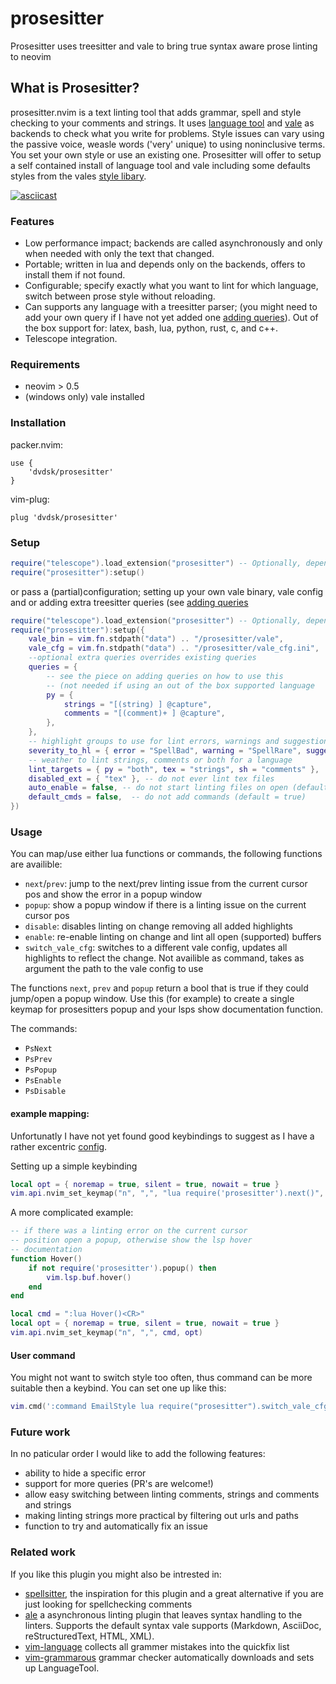 # prosesitter

Prosesitter uses treesitter and vale to bring true syntax aware prose linting to neovim

## What is Prosesitter?
prosesitter.nvim is a text linting tool that adds grammar, spell and style checking to your comments and strings. It uses [language tool](https://github.com/languagetool-org/languagetool) and [vale](https://github.com/errata-ai/vale) as backends to check what you write for problems. Style issues can vary using the passive voice, weasle words ('very' unique) to using noninclusive terms. You  set your own style or use an existing one. Prosesitter will offer to setup a self contained install of language tool and vale including some defaults styles from the vales [style libary](https://github.com/errata-ai/styles). 

[![asciicast](https://asciinema.org/a/2AEBoLsLD2W6mNYjh0mMXUVWG.svg)](https://asciinema.org/a/2AEBoLsLD2W6mNYjh0mMXUVWG?speed=2)

### Features
 - Low performance impact; backends are called asynchronously and only when needed with only the text that changed.
 - Portable; written in lua and depends only on the backends, offers to install them if not found.
 - Configurable; specify exactly what you want to lint for which language, switch between prose style without reloading.
 - Can supports any language with a treesitter parser; (you might need to add your own query if I have not yet added one [adding queries](adding_queries.md)). Out of the box support for: latex, bash, lua, python, rust, c, and c++.
 - Telescope integration.

### Requirements
 - neovim > 0.5
 - (windows only) vale installed

### Installation

packer.nvim:
```
use {
	'dvdsk/prosesitter'
}
```
vim-plug:
```
plug 'dvdsk/prosesitter'
```

### Setup
```lua
require("telescope").load_extension("prosesitter") -- Optionally, depends on telescope.nvim
require("prosesitter"):setup()
```

or pass a (partial)configuration; setting up your own vale binary, vale config and or adding extra treesitter queries (see [adding queries](adding_queries.md)
```lua
require("telescope").load_extension("prosesitter") -- Optionally, depends on telescope.nvim
require("prosesitter"):setup({
	vale_bin = vim.fn.stdpath("data") .. "/prosesitter/vale",
	vale_cfg = vim.fn.stdpath("data") .. "/prosesitter/vale_cfg.ini",
	--optional extra queries overrides existing queries
	queries = { 
		-- see the piece on adding queries on how to use this 
		-- (not needed if using an out of the box supported language
		py = { 
			strings = "[(string) ] @capture",
			comments = "[(comment)+ ] @capture",
		},
	}, 
	-- highlight groups to use for lint errors, warnings and suggestions
	severity_to_hl = { error = "SpellBad", warning = "SpellRare", suggestion: "SpellCap" },
	-- weather to lint strings, comments or both for a language
	lint_targets = { py = "both", tex = "strings", sh = "comments" }, 
	disabled_ext = { "tex" }, -- do not ever lint tex files
	auto_enable = false, -- do not start linting files on open (default = true)
	default_cmds = false,  -- do not add commands (default = true)
})
```

### Usage
You can map/use either lua functions or commands, the following functions are availible:

 - `next`/`prev`: jump to the next/prev linting issue from the current cursor pos and show the error in a popup window
 - `popup`: show a popup window if there is a linting issue on the current cursor pos
 - `disable`: disables linting on change removing all added highlights 
 - `enable`: re-enable linting on change and lint all open (supported) buffers
 - `switch_vale_cfg`: switches to a different vale config, updates all highlights to reflect the change. Not availible as command, takes as argument the path to the vale config to use

 The functions `next`, `prev` and `popup` return a bool that is true if they could jump/open a popup window. Use this (for example) to create a single keymap for prosesitters popup and your lsps show documentation function.

The commands:
 - `PsNext`
 - `PsPrev`
 - `PsPopup`
 - `PsEnable`
 - `PsDisable`

#### example mapping:
Unfortunatly I have not yet found good keybindings to suggest as I have a rather excentric [config](https://github.com/dvdsk/new-linux-setup/tree/master/vim).

Setting up a simple keybinding
```lua
local opt = { noremap = true, silent = true, nowait = true }
vim.api.nvim_set_keymap("n", ",", "lua require('prosesitter').next()", opt)
```

A more complicated example:
```lua
-- if there was a linting error on the current cursor
-- position open a popup, otherwise show the lsp hover 
-- documentation
function Hover()
	if not require('prosesitter').popup() then
		vim.lsp.buf.hover()
	end
end

local cmd = ":lua Hover()<CR>"
local opt = { noremap = true, silent = true, nowait = true }
vim.api.nvim_set_keymap("n", ",", cmd, opt)
```

#### User command
You might not want to switch style too often, thus command can be more suitable then a keybind. You can set one up like this:
```lua
vim.cmd(':command EmailStyle lua require("prosesitter").switch_vale_cfg("~/Documents/vale_mail.ini")')
```

### Future work
In no paticular order I would like to add the following features:

 - ability to hide a specific error
 - support for more queries (PR's are welcome!)
 - allow easy switching between linting comments, strings and comments and strings
 - making linting strings more practical by filtering out urls and paths
 - function to try and automatically fix an issue

### Related work
If you like this plugin you might also be intrested in:

 - [spellsitter](https://github.com/lewis6991/spellsitter.nvim), the inspiration for this plugin and a great alternative if you are just looking for spellchecking comments
 - [ale](https://github.com/dense-analysis/ale) a asynchronous linting plugin that leaves syntax handling to the linters. Supports the default syntax vale supports (Markdown, AsciiDoc, reStructuredText, HTML, XML).
 - [vim-language](https://github.com/Konfekt/vim-langtool) collects all grammer mistakes into the quickfix list
 - [vim-grammarous](https://github.com/rhysd/vim-grammarous) grammar checker automatically downloads and sets up LanguageTool.
